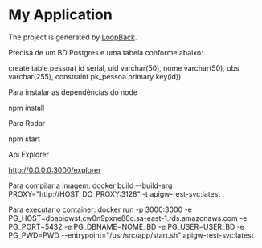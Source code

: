 # My Application
The project is generated by [LoopBack](http://loopback.io).

Precisa de um BD Postgres e uma tabela conforme abaixo:

create table pessoa(
id serial,
uid varchar(50),
nome varchar(50),
obs varchar(255),
constraint pk_pessoa primary key(id))

Para instalar as dependências do node

npm install

Para Rodar

npm start

Api Explorer

http://0.0.0.0:3000/explorer

Para compilar a imagem: 
docker build --build-arg PROXY="http://HOST_DO_PROXY:3128" -t apigw-rest-svc:latest .

Para executar o container:
docker run -p 3000:3000 -e PG_HOST=dbapigwst.cw0n9pxne86c.sa-east-1.rds.amazonaws.com -e PG_PORT=5432 -e PG_DBNAME=NOME_BD -e PG_USER=USER_BD -e PG_PWD=PWD --entrypoint="/usr/src/app/start.sh" apigw-rest-svc:latest
